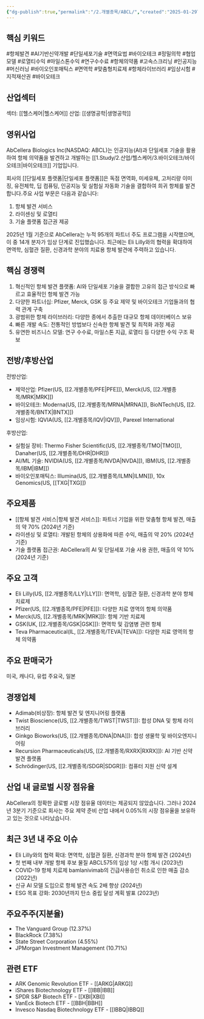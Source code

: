 ```yaml
---
{"dg-publish":true,"permalink":"/2.개별종목/ABCL/","created":"2025-01-29T17:41:31.630+09:00","updated":"2025-07-29T21:37:04.240+09:00"}
---
```


## 핵심 키워드

#항체발견 #AI기반신약개발 #단일세포기술 #면역요법 #바이오테크 #정밀의학 #협업모델 #로열티수익 #마일스톤수익 #연구수수료 #항체의약품 #고속스크리닝 #인공지능 #머신러닝 #바이오인포매틱스 #면역학 #맞춤형치료제 #항체라이브러리 #임상시험 #지적재산권 #바이오테크 

## 산업섹터

섹터: [[헬스케어\|헬스케어]]
산업: [[생명공학\|생명공학]]

## 영위사업

AbCellera Biologics Inc(NASDAQ: ABCL)는 인공지능(AI)과 단일세포 기술을 활용하여 항체 의약품을 발견하고 개발하는 [[1.Study/2.산업/헬스케어/3.바이오테크/바이오테크\|바이오테크]] 기업입니다.

회사의 [[단일세포 플랫폼\|단일세포 플랫폼]]은 독점 면역화, 미세유체, 고처리량 이미징, 유전체학, 딥 컴퓨팅, 인공지능 및 실험실 자동화 기술을 결합하여 희귀 항체를 발견합니다.주요 사업 부문은 다음과 같습니다:

1. 항체 발견 서비스
2. 라이센싱 및 로열티
3. 기술 플랫폼 접근권 제공

2025년 1월 기준으로 AbCellera는 누적 95개의 파트너 주도 프로그램을 시작했으며, 이 중 14개 분자가 임상 단계로 진입했습니다. 최근에는 Eli Lilly와의 협력을 확대하여 면역학, 심혈관 질환, 신경과학 분야의 치료용 항체 발견에 주력하고 있습니다.

## 핵심 경쟁력

1. 혁신적인 항체 발견 플랫폼: AI와 단일세포 기술을 결합한 고유의 접근 방식으로 빠르고 효율적인 항체 발견 가능
2. 다양한 파트너십: Pfizer, Merck, GSK 등 주요 제약 및 바이오테크 기업들과의 협력 관계 구축
3. 광범위한 항체 라이브러리: 다양한 종에서 추출한 대규모 항체 데이터베이스 보유
4. 빠른 개발 속도: 전통적인 방법보다 신속한 항체 발견 및 최적화 과정 제공
5. 유연한 비즈니스 모델: 연구 수수료, 마일스톤 지급, 로열티 등 다양한 수익 구조 확보

## 전방/후방산업

전방산업:

- 제약산업: Pfizer(US, [[2.개별종목/PFE\|PFE]]), Merck(US, [[2.개별종목/MRK\|MRK]])
- 바이오테크: Moderna(US, [[2.개별종목/MRNA\|MRNA]]), BioNTech(US, [[2.개별종목/BNTX\|BNTX]])
- 임상시험: IQVIA(US, [[2.개별종목/IQV\|IQV]]), Parexel International

후방산업:

- 실험실 장비: Thermo Fisher Scientific(US, [[2.개별종목/TMO\|TMO]]), Danaher(US, [[2.개별종목/DHR\|DHR]])
- AI/ML 기술: NVIDIA(US, [[2.개별종목/NVDA\|NVDA]]), IBM(US, [[2.개별종목/IBM\|IBM]])
- 바이오인포매틱스: Illumina(US, [[2.개별종목/ILMN\|ILMN]]), 10x Genomics(US, [[TXG\|TXG]])

## 주요제품

- [[항체 발견 서비스\|항체 발견 서비스]]: 파트너 기업을 위한 맞춤형 항체 발견, 매출의 약 70% (2024년 기준)
- 라이센싱 및 로열티: 개발된 항체의 상용화에 따른 수익, 매출의 약 20% (2024년 기준)
- 기술 플랫폼 접근권: AbCellera의 AI 및 단일세포 기술 사용 권한, 매출의 약 10% (2024년 기준)

## 주요 고객

- Eli Lilly(US, [[2.개별종목/LLY\|LLY]]): 면역학, 심혈관 질환, 신경과학 분야 항체 치료제
- Pfizer(US, [[2.개별종목/PFE\|PFE]]): 다양한 치료 영역의 항체 의약품
- Merck(US, [[2.개별종목/MRK\|MRK]]): 항체 기반 치료제
- GSK(UK, [[2.개별종목/GSK\|GSK]]): 면역학 및 감염병 관련 항체
- Teva Pharmaceutical(IL, [[2.개별종목/TEVA\|TEVA]]): 다양한 치료 영역의 항체 의약품

## 주요 판매국가

미국, 캐나다, 유럽 주요국, 일본

## 경쟁업체

- Adimab(비상장): 항체 발견 및 엔지니어링 플랫폼
- Twist Bioscience(US, [[2.개별종목/TWST\|TWST]]): 합성 DNA 및 항체 라이브러리
- Ginkgo Bioworks(US, [[2.개별종목/DNA\|DNA]]): 합성 생물학 및 바이오엔지니어링
- Recursion Pharmaceuticals(US, [[2.개별종목/RXRX\|RXRX]]): AI 기반 신약 발견 플랫폼
- Schrödinger(US, [[2.개별종목/SDGR\|SDGR]]): 컴퓨터 지원 신약 설계

## 산업 내 글로벌 시장 점유율

AbCellera의 정확한 글로벌 시장 점유율 데이터는 제공되지 않았습니다. 그러나 2024년 3분기 기준으로 회사는 주요 제약 준비 산업 내에서 0.05%의 시장 점유율을 보유하고 있는 것으로 나타났습니다.

## 최근 3년 내 주요 이슈

- Eli Lilly와의 협력 확대: 면역학, 심혈관 질환, 신경과학 분야 항체 발견 (2024년)
- 첫 번째 내부 개발 항체 후보 물질 ABCL575의 임상 1상 시험 개시 (2023년)
- COVID-19 항체 치료제 bamlanivimab의 긴급사용승인 취소로 인한 매출 감소 (2022년)
- 신규 AI 모델 도입으로 항체 발견 속도 2배 향상 (2024년)
- ESG 목표 강화: 2030년까지 탄소 중립 달성 계획 발표 (2023년)

## 주요주주(지분율)

- The Vanguard Group (12.37%)
- BlackRock (7.38%)
- State Street Corporation (4.55%)
- JPMorgan Investment Management (10.71%)

## 관련 ETF

- ARK Genomic Revolution ETF - [[ARKG\|ARKG]]
- iShares Biotechnology ETF - [[IBB\|IBB]]
- SPDR S&P Biotech ETF - [[XBI\|XBI]]
- VanEck Biotech ETF - [[BBH\|BBH]]
- Invesco Nasdaq Biotechnology ETF - [[IBBQ\|IBBQ]]